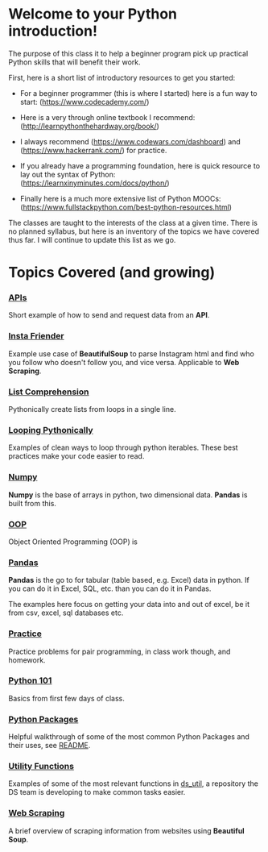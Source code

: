 # Welcome to your Python introduction!

The purpose of this class it to help a beginner program pick up practical Python skills that will benefit their work.

First, here is a short list of introductory resources to get you started:

* For a beginner programmer (this is where I started) here is a fun way to start: (https://www.codecademy.com/)

* Here is a very through online textbook I recommend: (http://learnpythonthehardway.org/book/)

* I always recommend (https://www.codewars.com/dashboard) and (https://www.hackerrank.com/) for practice.  

* If you already have a programming foundation, here is quick resource to lay out the syntax of Python: (https://learnxinyminutes.com/docs/python/)

* Finally here is a much more extensive list of Python MOOCs: (https://www.fullstackpython.com/best-python-resources.html)

The classes are taught to the interests of the class at a given time. There is no planned syllabus, but here is an inventory of the topics we have covered thus far. I will continue to update this list as we go.

# Topics Covered (and growing)

### [APIs](APIs/)

Short example of how to send and request data from an __API__.

### [Insta Friender](insta-friender/)

Example use case of __BeautifulSoup__ to parse Instagram html and find who you follow who doesn't follow you, and vice versa. Applicable to __Web Scraping__.

### [List Comprehension](list_comprehension/)

Pythonically create lists from loops in a single line.

### [Looping Pythonically](looping_pythonically/)

Examples of clean ways to loop through python iterables. These best practices make your code easier to read.  

### [Numpy](Numpy/)

__Numpy__ is the base of arrays in python, two dimensional data. __Pandas__ is built from this.

### [OOP](OOP/)

Object Oriented Programming (OOP) is

### [Pandas](Pandas/)

__Pandas__ is the go to for tabular (table based, e.g. Excel) data in python. If you can do it in Excel, SQL, etc. than you can do it in Pandas.

The examples here focus on getting your data into and out of excel, be it from csv, excel, sql databases etc.

### [Practice](Practice/)

Practice problems for pair programming, in class work though, and homework.

### [Python 101](Python_101/)

Basics from first few days of class.

### [Python Packages](Python_packages/)

Helpful walkthrough of some of the most common Python Packages and their uses, see [README](Python_packages/README.md).

### [Utility Functions](utility_functions/)

Examples of some of the most relevant functions in  [ds_util](https://github.com/Ibotta/ds_util), a repository the DS team is developing to make common tasks easier.

### [Web Scraping](web_scraping/)

A brief overview of scraping information from websites using __Beautiful Soup__.
